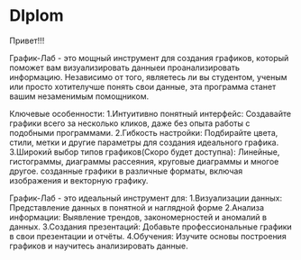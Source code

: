 # DIplom
Привет!!!

График-Лаб - это мощный инструмент для создания графиков, который поможет вам визуализировать данныеи проанализировать информацию. Независимо от того, являетесь ли вы студентом, ученым или просто хотителучше понять свои данные, эта программа станет вашим незаменимым помощником.

Ключевые особенности:
   1.Интуитивно понятный интерфейс: Создавайте графики всего за несколько кликов, даже без опыта работы с подобными программами.
   2.Гибкость настройки: Подбирайте цвета, стили, метки и другие параметры для создания идеального графика.
   3.Широкий выбор типов графиков(Скоро будет доступна): Линейные, гистограммы, диаграммы рассеяния, круговые диаграммы и многое другое.
созданные графики в различные форматы, включая изображения и векторную графику.

График-Лаб - это идеальный инструмент для:
   1.Визуализации данных: Представление данных в понятной и наглядной форме
   2.Анализа информации: Выявление трендов, закономерностей и аномалий в данных.
   3.Создания презентаций: Добавьте профессиональные графики в свои презентации и отчёты.
   4.Обучения: Изучите основы построения графиков и научитесь анализировать данные.
